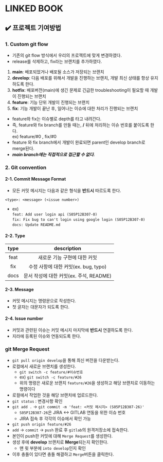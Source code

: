 # LINKED BOOK

## :heavy_check_mark: 프로젝트 기여방법
### 1. Custom git flow
- 기존의 git flow 방식에서 우리의 프로젝트에 맞게 변경하였다.
- release를 삭제하고, fix라는 브랜치를 추가하였다.
1. **main**: 배포되었거나 배포될 소스가 저장되는 브랜치
2. **develop**: 다음 배포를 위해서 개발을 진행하는 브랜치, 개발 최신 상태를 항상 유지하도록 한다.
3. **hotfix**: 배포버전(main)에 생긴 문제로 긴급한 troubleshooting이 필요할 때 개발이 진행되는 브랜치
4. **feature**: 기능 단위 개발이 진행되는 브랜치
5. **fix**: 기능 개발이 끝난 후, 일어나는 이슈에 대한 처리가 진행되는 브랜치
- feature와 fix는 이슈별로 depth를 타고 내려간다.
- 즉, feature와 fix branch를 만들 때는, **/** 뒤에 처리하는 이슈 번호를 붙이도록 한다. <br>ex) feature/#0 , fix/#0
- feature 와 fix branch에서 개발이 완료되면 parent인 develop branch로 merge된다.
- ***main branch에는 직접적으로 접근할 수 없다.***

### 2. Git convention
#### 2-1. Commit Message Format
- 모든 커밋 메시지는 다음과 같은 형식을 **반드시** 따르도록 한다.
```
<type>: <message> (<issue number>)
````
- ex) <br> `feat: Add user login api (S05P12B307-0)`
<br> `fix: Fix bug to can't login using google login (S05P12B307-0)`
<br> `docs: Update README.md`

#### 2-2. Type
|type|description|
|:---:|:---:|
|feat|새로운 기능 구현에 대한 커밋|
|fix|수정 사항에 대한 커밋(ex. bug, typo)|
|docs|문서 작성에 대한 커밋(ex. 주석, README)|
#### 2-3. Message
- 커밋 메시지는 명령문으로 작성한다.
- 첫 글자는 대문자가 되도록 한다.
#### 2-4. Issue number
- 커밋과 관련된 이슈는 커밋 메시지 마지막에 **반드시** 연결하도록 한다.
- 지라에 등록된 이슈와 연동되도록 한다.

### git Merge Request 

- `git pull origin develop`을 통해 최신 버전을 다운받는다.
- 로컬에서 새로운 브랜치를 생성한다.
  - `git switch -c feature/#이슈번호`
  - ex) `git switch -c feature/#26` 
  - 위의 명령은 새로운 브랜치 `feature/#26`을 생성하고 해당 브랜치로 이동하는 명령이다
- 로컬에서 작업한 것을 해당 브랜치에 업로드한다.
- `git status` : 변경사항 확인
- `git add .` -> `git commit -m 'feat: <커밋 메시지> (S05P12B307-26)'`
  - `S05P12B307-26`은 JIRA <-> GITLAB 연동을 위한 이슈 번호
  - JIRA 접속 후 각각의 이슈에서 확인 가능
- `git push origin feature/#26`
- `add` -> `commit` -> `push` 완료 후 `gitlab`의 원격저장소에 접속한다.
- 본인이 push한 커밋에 대해 `Merge Request`를 생성한다.
- 생성 후에 **develop** 브랜치로 **Merge**되는지 확인한다.
  - 맨 윗 부분에 `into develop`인지 확인
- 이후 충돌이 있다면 충돌 해결하고 `Merge`버튼을 클릭한다.
